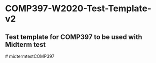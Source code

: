 # COMP397-W2020-Test-Template-v2

## Test template for COMP397 to be  used with Midterm test
#   m i d t e r m t e s t C O M P 3 9 7  
 